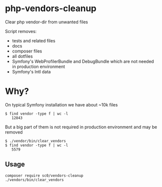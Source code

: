 # php-vendors-cleanup

Clear php vendor-dir from unwanted files

Script removes:
 - tests and related files
 - docs
 - composer files
 - all dotfiles
 - Symfony's WebProfilerBundle and DebugBundle which are not needed in production environment
 - Symfony's Intl data

# Why?

On typical Symfony installation we have about ~10k files
```
$ find vendor -type f | wc -l
   12843
```

But a big part of them is not required in production environment and may be removed
```
$ ./vendor/bin/clear_vendors
$ find vendor -type f | wc -l
   5579
```

## Usage

```
composer require sc0/vendors-cleanup
./vendors/bin/clear_vendors
```
